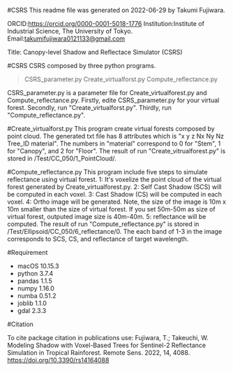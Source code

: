 #CSRS
This readme file was generated on 2022-06-29 by Takumi Fujiwara.

ORCID:https://orcid.org/0000-0001-5018-1776
Institution:Institute of Industrial Science, The University of Tokyo.
Email:takumifujiwara0121133@gmail.com


Title: 
Canopy-level Shadow and Reflectace Simulator (CSRS)


#CSRS
CSRS composed by three python programs.
>CSRS_parameter.py
>Create_virtualforst.py
>Compute_reflectance.py

CSRS_parameter.py is a parameter file for Create_virtualforest.py and Compute_reflectance.py.
Firstly, edite CSRS_parameter.py for your virtual forest.
Secondly, run "Create_virtualforst.py".
Thirdly, run "Compute_reflectance.py".

#Create_virtualforst.py
This program create virtual forests composed by point cloud.
The generated txt file has 8 attributes which is "x y z Nx Ny Nz Tree_ID material".
The numbers in "material" correspond to 0 for "Stem", 1 for "Canopy", and 2 for "Floor".
The result of run "Create_vitrualforest.py" is stored in /Test/CC_050/1_PointCloud/.

#Compute_reflectance.py
This program include five steps to simulate reflectance using virtual forest.
1: It's voxelize the point cloud of the virtual forest generated by Create_virtualforest.py.
2: Self Cast Shadow (SCS) will be computed in each voxel.
3: Cast Shadow (CS) will be computed in each voxel.
4: Ortho image will be generated.
Note, the size of the image is 10m x 10m smaller than the size of virtual forest.
If you set 50m-50m as size of virtual forest, outputed image size is 40m-40m.
5: reflectance will be computed.
The result of run "Compute_reflectance.py" is stored in /Test/Ellipsoid/CC_050/6_reflectance/0.
The each band of 1-3 in the image corresponds to SCS, CS, and reflectance of target wavelength.

#Requirement
- macOS  10.15.3
- python 3.7.4
- pandas 1.1.5
- numpy  1.16.0
- numba  0.51.2
- joblib 1.1.0
- gdal   2.3.3

#Citation

To cite package citation in publications use:
Fujiwara, T.; Takeuchi, W. Modeling Shadow with Voxel-Based Trees for Sentinel-2 Reflectance Simulation in Tropical Rainforest. Remote Sens. 2022, 14, 4088. https://doi.org/10.3390/rs14164088
